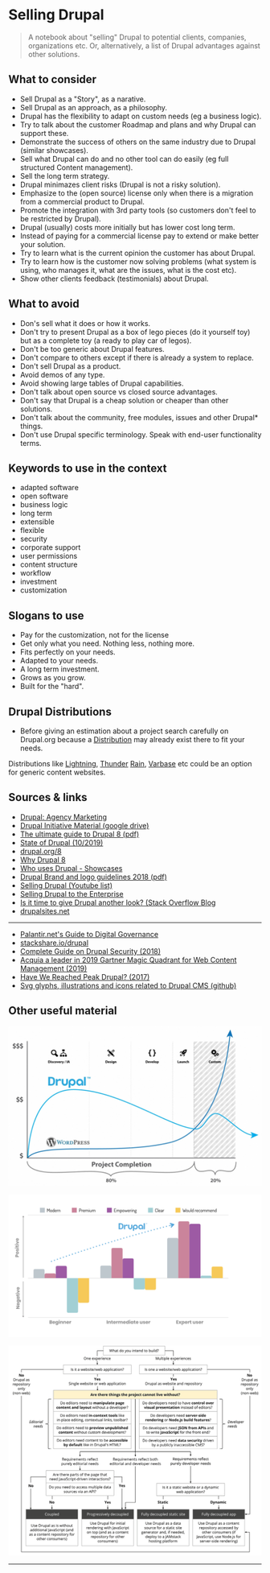 # Selling Drupal
> A notebook about "selling" Drupal to potential clients, companies, organizations etc. Or, alternatively, a list of Drupal advantages against other solutions.

## What to consider
- Sell Drupal as a "Story", as a narative.
- Sell Drupal as an approach, as a philosophy.
- Drupal has the flexibility to adapt on custom needs (eg a business logic).
- Try to talk about the customer Roadmap and plans and why Drupal can support these.
- Demonstrate the success of others on the same industry due to Drupal (similar showcases).
- Sell what Drupal can do and no other tool can do easily (eg full structured Content management).
- Sell the long term strategy.
- Drupal minimazes client risks (Drupal is not a risky solution).
- Emphasize to the (open source) license only when there is a migration from a commercial product to Drupal.
- Promote the integration with 3rd party tools (so customers don't feel to be restricted by Drupal).
- Drupal (usually) costs more initially but has lower cost long term.
- Instead of paying for a commercial license pay to extend or make better your solution.
- Try to learn what is the current opinion the customer has about Drupal.
- Try to learn how is the customer now solving problems (what system is using, who manages it, what are the issues, what is the cost etc).
- Show other clients feedback (testimonials) about Drupal.

## What to avoid
- Don's sell what it does or how it works.
- Don't try to present Drupal as a box of lego pieces (do it yourself toy) but as a complete toy (a ready to play car of legos).
- Don't be too generic about Drupal features.
- Don't compare to others except if there is already a system to replace.
- Don't sell Drupal as a product.
- Avoid demos of any type.
- Avoid showing large tables of Drupal capabilities.
- Don't talk about open source vs closed source advantages.
- Don't say that Drupal is a cheap solution or cheaper than other solutions.
- Don't talk about the community, free modules, issues and other Drupal* things.
- Don't use Drupal specific terminology. Speak with end-user functionality terms.

## Keywords to use in the context
- adapted software
- open software
- business logic
- long term
- extensible
- flexible
- security
- corporate support
- user permissions
- content structure
- workflow
- investment
- customization

## Slogans to use
- Pay for the customization, not for the license
- Get only what you need. Nothing less, nothing more.
- Fits perfectly on your needs.
- Adapted to your needs.
- A long term investment.
- Grows as you grow.
- Built for the "hard".


## Drupal Distributions
- Before giving an estimation about a project search carefully on Drupal.org because a [Distribution](https://www.drupal.org/project/project_distribution) may already exist there to fit your needs. 

Distributions like [Lightning](https://www.drupal.org/project/lightning), [Thunder](https://www.drupal.org/project/thunder) [Rain](https://www.drupal.org/project/rain), [Varbase](https://www.drupal.org/project/varbase) etc could be an option for generic content websites.

## Sources & links
- [Drupal: Agency Marketing](https://www.drupal.org/community/agency-marketing)
- [Drupal Initiative Material (google drive)](https://drive.google.com/drive/folders/1ZkRt80-XuEmAIka_w3SLv8stc4zlaFwG)
- [The ultimate guide to Drupal 8 (pdf)](https://www.acquia.com/sites/acquia.com/files/documents/2019-05/UltimateGuideToDrupal_8.7.pdf)
- [State of Drupal (10/2019)](https://dri.es/state-of-drupal-presentation-october-2019)
- [drupal.org/8](https://www.drupal.org/8)
- [Why Drupal 8](https://www.drupal.com/why-drupal-8)
- [Who uses Drupal - Showcases](https://www.drupal.com/showcases)
- [Drupal Brand and logo guidelines 2018 (pdf)](https://drive.google.com/file/d/1sgVB1xOeLxnBNfuke73W86f1zrztttGQ/view)
- [Selling Drupal (Youtube list)](https://www.youtube.com/playlist?list=PLu2UqJVurcrveBrIuRUvQPLld2Spg_Hzg)
- [Selling Drupal to the Enterprise](https://vimeo.com/55590561)
- [Is it time to give Drupal another look? (Stack Overflow Blog](https://stackoverflow.blog/2020/06/23/is-it-time-to-give-drupal-another-look)
- [drupalsites.net](https://drupalsites.net)

---

- [Palantir.net's Guide to Digital Governance](https://www.palantir.net/node/731)
- [stackshare.io/drupal](https://stackshare.io/drupal)
- [Complete Guide on Drupal Security (2018)](https://www.keycdn.com/blog/drupal-security)
- [Acquia a leader in 2019 Gartner Magic Quadrant for Web Content Management (2019)](https://dri.es/acquia-a-leader-in-2019-gartner-magic-quadrant-for-web-content-management)
- [Have We Reached Peak Drupal? (2017)](https://www.previousnext.com.au/blog/have-we-reached-peak-drupal)
- [Svg glyphs, illustrations and icons related to Drupal CMS (github)](https://github.com/theodorosploumis/drupal-glyphs)

## Other useful material
![](drupal_vs_wp.jpeg)

![](curve_roles.png)

![](decouple_drupal.png)

---

